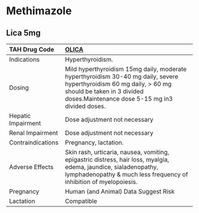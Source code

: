 # Methimazole

## Lica 5mg

| TAH Drug Code      | [OLICA](https://www.tahsda.org.tw/drugs/hissearch.php?drug_code=OLICA)                                                                                                                               |
|:-------------------|:-----------------------------------------------------------------------------------------------------------------------------------------------------------------------------------------------------|
| Indications        | Hyperthyroidism.                                                                                                                                                                                     |
| Dosing             | Mild hyperthyroidism 15mg daily, moderate hyperthyroidism 30-40 mg daily, severe hyperthyroidism 60 mg daily, > 60 mg should be taken in 3 divided doses.Maintenance dose 5-15 mg in3 divided doses. |
| Hepatic Impairment | Dose adjustment not necessary                                                                                                                                                                        |
| Renal Impairment   | Dose adjustment not necessary                                                                                                                                                                        |
| Contraindications  | Pregnancy, lactation.                                                                                                                                                                                |
| Adverse Effects    | Skin rash, urticaria, nausea, vomiting, epigastric distress, hair loss, myalgia, edema, jaundice, sialadenopathy, lymphadenopathy & much less frequency of inhibition of myelopoiesis.               |
| Pregnancy          | Human (and Animal) Data Suggest Risk                                                                                                                                                                 |
| Lactation          | Compatible                                                                                                                                                                                           |

